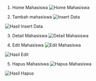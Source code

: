 1. Home Mahasiswa
![Home Mahasiswa](https://github.com/user-attachments/assets/468d4be9-7813-4849-ac25-cf390e0d18cb)

2. Tambah mahasiswa
![Insert Data](https://github.com/user-attachments/assets/7091dc98-5852-477a-8f8f-4d49c3cf3922)

![Hasil Insert Data](https://github.com/user-attachments/assets/86263085-7e29-4ff8-8634-3cc54f69b4c6)

3. Detail Mahasiswa
![Detail Mahasiswa](https://github.com/user-attachments/assets/bb5f3172-534a-40f5-855b-4703c8f2c8fd)

4. Edit Mahasiswa
![Edit Mahasiswa](https://github.com/user-attachments/assets/5c607b90-28c7-4f57-bed6-5a9f35f013ad)

![Hasil Edit](https://github.com/user-attachments/assets/c67366fd-05a6-48f4-9a79-58d6626dc2f5)

5. Hapus Mahasiswa
![Hapus Mahasiswa](https://github.com/user-attachments/assets/f37762f9-6004-41b2-9b92-d8ca4aed29d5)

![Hasil Hapus](https://github.com/user-attachments/assets/1261ebbf-19f2-48e9-8005-276341b0aefb)

